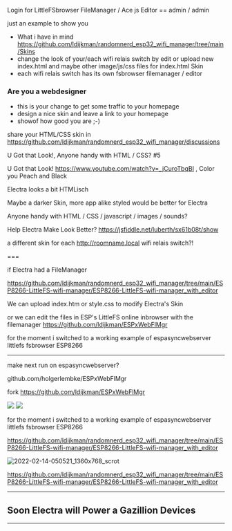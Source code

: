 Login for LittleFSbrowser FileManager / Ace js Editor == admin / admin

just an example to show you 
- What i have in mind https://github.com/ldijkman/randomnerd_esp32_wifi_manager/tree/main/Skins
- change the look of your/each wifi relais switch by edit or upload new index.html and maybe other image/js/css files for index.html Skin
- each wifi relais switch has its own fsbrowser filemanager / editor

### Are you a webdesigner
- this is your change to get some traffic to your homepage
- design a nice skin and leave a link to your homepage
- showof how good you are ;-)

share your HTML/CSS skin in https://github.com/ldijkman/randomnerd_esp32_wifi_manager/discussions


U Got that Look!, Anyone handy with HTML / CSS? #5

U Got that Look! https://www.youtube.com/watch?v=_jCuroTbqBI , Color you Peach and Black

Electra looks a bit HTMLisch

Maybe a darker Skin, more app alike styled would be better for Electra

Anyone handy with HTML / CSS / javascript / images / sounds?

Help Electra Make Look Better?  https://jsfiddle.net/luberth/sx61b08t/show

a different skin for each http://roomname.local wifi relais switch?!


===

if Electra had a FileManager 

https://github.com/ldijkman/randomnerd_esp32_wifi_manager/tree/main/ESP8266-LittleFS-wifi-manager/ESP8266-LittleFS-wifi-manager_with_editor

We can upload index.htm or style.css to modify Electra's Skin

or we can edit the files in ESP's LittleFS online inbrowser with the filemanager https://github.com/ldijkman/ESPxWebFlMgr

for the moment i switched to a working example of espasyncwebserver littlefs fsbrowser ESP8266 

---

make next run on espasyncwebserver?

github.com/holgerlembke/ESPxWebFlMgr

fork https://github.com/ldijkman/ESPxWebFlMgr

<img src="https://github.com/ldijkman/randomnerd_esp32_wifi_manager/blob/main/images/20220122_053531.jpg">

<img src="https://github.com/ldijkman/randomnerd_esp32_wifi_manager/blob/main/images/20220122_053548.jpg">

for the moment i switched to a working example of espasyncwebserver littlefs fsbrowser ESP8266

https://github.com/ldijkman/randomnerd_esp32_wifi_manager/tree/main/ESP8266-LittleFS-wifi-manager/ESP8266-LittleFS-wifi-manager_with_editor

![2022-02-14-050521_1360x768_scrot](https://user-images.githubusercontent.com/45427770/153798383-350826d3-80b8-42d5-bbbc-6b688a0fd56b.png)

https://github.com/ldijkman/randomnerd_esp32_wifi_manager/tree/main/ESP8266-LittleFS-wifi-manager/ESP8266-LittleFS-wifi-manager_with_editor


---

## Soon Electra will Power a Gazillion Devices

---
